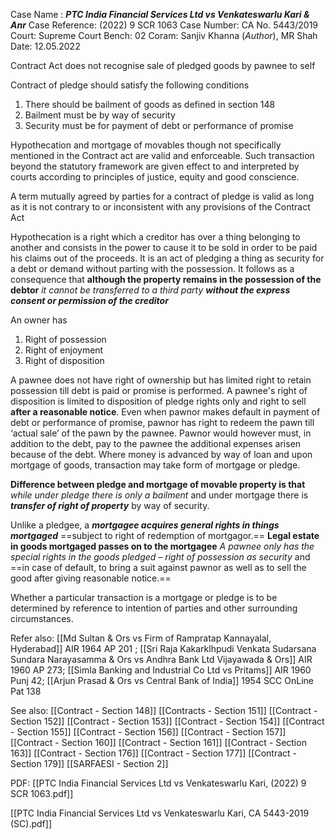 Case Name : ***PTC India Financial Services Ltd vs Venkateswarlu Kari & Anr***
Case Reference: (2022) 9 SCR 1063
Case Number: CA No. 5443/2019
Court: Supreme Court
Bench: 02
Coram: Sanjiv Khanna (*Author*), MR Shah
Date: 12.05.2022

Contract Act does not recognise sale of pledged goods by pawnee to self

Contract of pledge should satisfy the following conditions
1. There should be bailment of goods as defined in section 148
2. Bailment must be by way of security
3. Security must be for payment of debt or performance of promise

Hypothecation and mortgage of movables though not specifically mentioned in the Contract act are valid and enforceable.
Such transaction beyond the statutory framework are given effect to and interpreted by courts according to principles of justice, equity and good conscience.

A term mutually agreed by parties for a contract of pledge is valid as long as it is not contrary to or inconsistent with any provisions of the Contract Act

Hypothecation is a right which a creditor has over a thing belonging to another and consists in the power to cause it to be sold in order to be paid his claims out of the proceeds. It is an act of pledging a thing as security for a debt or demand without parting with the possession. It follows as a consequence that **although the property remains in the possession of the debtor** *it cannot be transferred to a third party **without the express consent or permission of the creditor***

An owner has
1. Right of possession
2. Right of enjoyment
3. Right of disposition

A pawnee does not have right of ownership but has limited right to retain possession till debt is paid or promise is performed.
A pawnee's right of disposition is limited to disposition of pledge rights only and right to sell **after a reasonable notice**. Even when pawnor makes default in payment of debt or performance of promise, pawnor has right to redeem the pawn till ‘actual sale’ of the pawn by the pawnee. Pawnor would however must, in addition to the debt, pay to the pawnee the additional expenses arisen because of the debt.
Where money is advanced by way of loan and upon mortgage of goods, transaction may take form of mortgage or pledge.

**Difference between pledge and mortgage of movable property is that** *while under pledge there is only a bailment* and under mortgage there is ***transfer of right of property*** by way of security.

Unlike a pledgee, a ***mortgagee acquires general rights in things mortgaged*** ==subject to right of redemption of mortgagor.==
**Legal estate in goods mortgaged passes on to the mortgagee**
*A pawnee only has the special rights in the goods pledged – right of possession as security* and ==in case of default, to bring a suit against pawnor as well as to sell the good after giving reasonable notice.==

Whether a particular transaction is a mortgage or pledge  is to be determined by reference to intention of parties and other surrounding circumstances.

Refer also:
[[Md Sultan & Ors vs Firm of Rampratap Kannayalal, Hyderabad]] AIR 1964 AP 201 ; [[Sri Raja Kakarklhpudi Venkata Sudarsana Sundara Narayasamma & Ors vs Andhra Bank Ltd Vijayawada & Ors]] AIR 1960 AP 273; [[Simla Banking and Industrial Co Ltd vs Pritams]] AIR 1960 Punj 42; [[Arjun Prasad & Ors vs Central Bank of India]] 1954 SCC OnLine Pat 138



See also:
[[Contract - Section 148]]
[[Contracts - Section 151]]
[[Contract - Section 152]]
[[Contract - Section 153]]
[[Contract - Section 154]]
[[Contract - Section 155]]
[[Contract - Section 156]]
[[Contract - Section 157]]
[[Contract - Section 160]]
[[Contract - Section 161]]
[[Contract - Section 163]]
[[Contract - Section 176]]
[[Contract - Section 177]]
[[Contract - Section 179]]
[[SARFAESI - Section 2]]

PDF:
[[PTC India Financial Services Ltd vs Venkateswarlu Kari, (2022) 9 SCR 1063.pdf]]


[[PTC India Financial Services Ltd vs Venkateswarlu Kari, CA 5443-2019 (SC).pdf]]